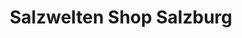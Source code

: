 ---
title: "Salzwelten Shop Salzburg"
url: /bad-duerrnberg/salzwelten-shop-salzburg/
shop: Andenken
---